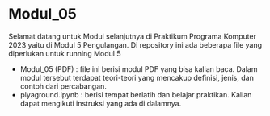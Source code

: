 # Modul_05
Selamat datang untuk Modul selanjutnya di Praktikum Programa Komputer 2023 yaitu di Modul 5 Pengulangan. Di repository ini ada beberapa file yang diperlukan untuk running Modul 5
 * Modul_05 (PDF) : file ini berisi modul PDF yang bisa kalian baca. Dalam modul tersebut terdapat teori-teori yang mencakup definisi, jenis, dan contoh dari percabangan.
 * plyaground.ipynb : berisi tempat berlatih dan belajar praktikan. Kalian dapat mengikuti instruksi yang ada di dalamnya.
